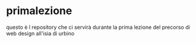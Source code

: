 # primalezione
questo è l repository che ci servirà durante la prima lezione del precorso di web design all'isia di urbino
